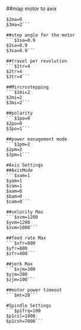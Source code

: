 ##map motor to axix
```$1ma=1
$2ma=0
$3ma=2```

##step angle for the motor
```$1sa=0.9
$2sa=0.9
$3sa=0.9```

##travel per revolution
```$1tr=4
$2tr=4
$3tr=4```

##Mircrostepping
```$1mi=2
$2mi=2
$3mi=2```

##polarity
```$1po=0
$2po=0
$3po=1```

##power management mode
```$1pm=2
$2pm=2
$3pm=1```

#Axis Settings
##AxisMode
```$xam=1
$yam=1
$zam=1
$aam=0
$bam=0
$cam=0```

##velocity Max
```$xvm=1200
$yvm=1200
$zvm=1000```

##feed rate Max
```$xfr=800
$yfr=800
$zfr=400```

##jerk Max
```$xjm=300
$yjm=300
$zjm=100```

##motor power timeout
```$mt=20```

#Spindle Settings
```$p1frq=100 
$p1csl=1000
$p1csh=7000```
